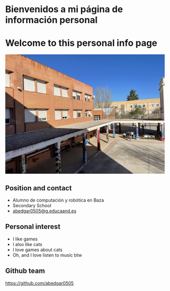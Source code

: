 # Bienvenidos a mi página de información personal 
# Welcome to this personal info page 
![imagen](IMG_8164.jpg) 

 ## Position and contact 

  - Alumno de computación y robótica en Baza 
  - Secondary School 
  - abedgar0505@g.educaand.es 
  ## Personal interest 
 
  - I like games 
  - I also like cats 
  - I love games about cats 
  - Oh, and I love listen to music btw 

   ## Github team 
   <!-- No es necesario poner ningún equipo porque no gestionas ninguno
   Además, este enlace es de tu perfil><-->

   https://github.com/abedgar0505